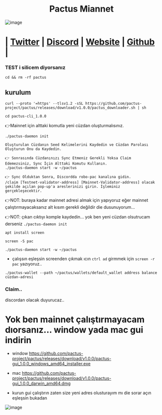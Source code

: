 
<h1 align="center"> Pactus Miannet</h1>


![image](https://github.com/0xSocrates/Testnet-Rehberler/assets/108215275/fc854b16-a554-419c-afbf-f99de720060a)

#  | [Twitter](https://twitter.com/pactuschain/) | [Discord](https://discord.gg/pactus-795592769300987944) | [Website](https://pactus.org/) | [Github](https://github.com/pactus-project) |


### TEST i silicem diyorsanız 
```
cd && rm -rf pactus
```
## kurulum

```
curl --proto '=https' --tlsv1.2 -sSL https://github.com/pactus-project/pactus/releases/download/v1.0.0/pactus_downloader.sh | sh
```
```
cd pactus-cli_1.0.0
```
👉Mainnet için alttaki komutla  yeni cüzdan oluşturmalısınız.
```
./pactus-daemon init

Oluşturulan Cüzdanın Seed Kelimelerini Kaydedin ve Cüzdan Parolası Oluşturun Onu da Kaydedin.

👉 Sonrasında Cüzdanınızı Sync Etmeniz Gerekli Yoksa Claim Edemezsiniz, Sync İçin Alttaki Komutu Kullanın.
./pactus-daemon start -w ~/pactus

👉 Sync Olduktan Sonra, Discordda robo-pac kanalına gidin.
/claim [Testnet-validator-address] [Mainnet-Validator-address] olacak şekilde açılan pop-up'a areslerinizi girin. İşleminiz gerçekleşecektir.

```
👉NOT: buraya kadar mainnet adresi almak için yapıyoruz eğer mainnet çalıştırmayacaksanız alt kısım gerekli değildir die dusunuyorum... 

👉NOT: çıkan cıktıyı komple kaydedin... yok ben yeni cüzdan olsutrucam derseniz `./pactus-daemon init`
```
apt install screen
```
```
screen -S pac
```
```
./pactus-daemon start -w ~/pactus
```
* çalışsın eşleşsin screenden çıkmak ıcın `ctrl ad` girmmek için `screen -r pac` yazıyoruz..

```
./pactus-wallet --path ~/pactus/wallets/default_wallet address balance cüzdan-adresi
```

### Claim..


discordan olacak duyurucaz..

# Yok ben mainnet çalıştırmayacam dıorsanız... window yada mac gui indirin
* window
https://github.com/pactus-project/pactus/releases/download/v1.0.0/pactus-gui_1.0.0_windows_amd64_installer.exe
* mac
https://github.com/pactus-project/pactus/releases/download/v1.0.0/pactus-gui_1.0.0_darwin_amd64.dmg

* kurun gui çalıştırın zaten size yeni adres olusturayım mı die sorar açın eşleşsin bukadan

![image](https://github.com/Core-Node-Team/Testnet-TR/assets/91562185/61af90b6-4514-455d-9b8b-f31794399c64)



